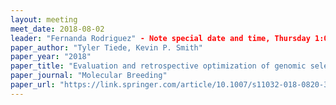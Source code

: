 ```yaml
---
layout: meeting
meet_date: 2018-08-02
leader: "Fernanda Rodriguez" - Note special date and time, Thursday 1:00 pm
paper_author: "Tyler Tiede, Kevin P. Smith"
paper_year: "2018"
paper_title: "Evaluation and retrospective optimization of genomic selection for yield and disease resistance in spring barley"
paper_journal: "Molecular Breeding"
paper_url: "https://link.springer.com/article/10.1007/s11032-018-0820-3"
---
```

